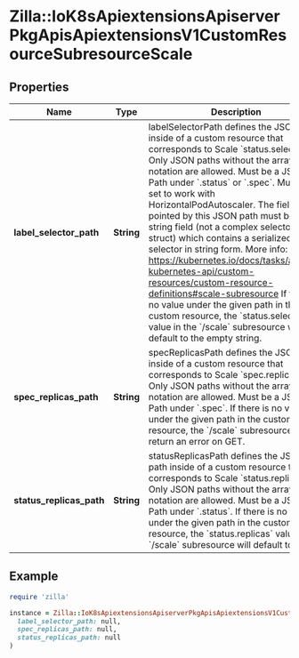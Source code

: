 # Zilla::IoK8sApiextensionsApiserverPkgApisApiextensionsV1CustomResourceSubresourceScale

## Properties

| Name | Type | Description | Notes |
| ---- | ---- | ----------- | ----- |
| **label_selector_path** | **String** | labelSelectorPath defines the JSON path inside of a custom resource that corresponds to Scale &#x60;status.selector&#x60;. Only JSON paths without the array notation are allowed. Must be a JSON Path under &#x60;.status&#x60; or &#x60;.spec&#x60;. Must be set to work with HorizontalPodAutoscaler. The field pointed by this JSON path must be a string field (not a complex selector struct) which contains a serialized label selector in string form. More info: https://kubernetes.io/docs/tasks/access-kubernetes-api/custom-resources/custom-resource-definitions#scale-subresource If there is no value under the given path in the custom resource, the &#x60;status.selector&#x60; value in the &#x60;/scale&#x60; subresource will default to the empty string. | [optional] |
| **spec_replicas_path** | **String** | specReplicasPath defines the JSON path inside of a custom resource that corresponds to Scale &#x60;spec.replicas&#x60;. Only JSON paths without the array notation are allowed. Must be a JSON Path under &#x60;.spec&#x60;. If there is no value under the given path in the custom resource, the &#x60;/scale&#x60; subresource will return an error on GET. |  |
| **status_replicas_path** | **String** | statusReplicasPath defines the JSON path inside of a custom resource that corresponds to Scale &#x60;status.replicas&#x60;. Only JSON paths without the array notation are allowed. Must be a JSON Path under &#x60;.status&#x60;. If there is no value under the given path in the custom resource, the &#x60;status.replicas&#x60; value in the &#x60;/scale&#x60; subresource will default to 0. |  |

## Example

```ruby
require 'zilla'

instance = Zilla::IoK8sApiextensionsApiserverPkgApisApiextensionsV1CustomResourceSubresourceScale.new(
  label_selector_path: null,
  spec_replicas_path: null,
  status_replicas_path: null
)
```

